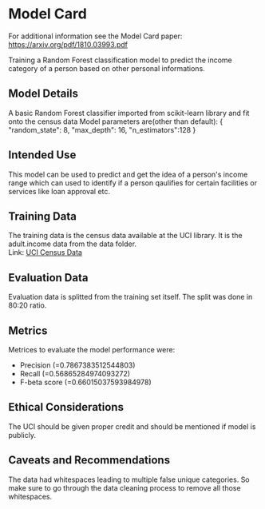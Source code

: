 # Model Card

For additional information see the Model Card paper: https://arxiv.org/pdf/1810.03993.pdf

Training a Random Forest classification model to predict the income category of a person based on other personal informations.

## Model Details

A basic Random Forest classifier imported from scikit-learn library and fit onto the census data
Model parameters are(other than default):
{
"random_state": 8,
"max_depth": 16,
"n_estimators":128
}

## Intended Use

This model can be used to predict and get the idea of a person's income range which can used to identify if a person qaulifies for certain facilities or services like loan approval etc.

## Training Data

The training data is the census data available at the UCI library. It is the adult.income data from the data folder.
<br />
Link: [UCI Census Data](https://archive.ics.uci.edu/ml/datasets/census+income)

## Evaluation Data

Evaluation data is splitted from the training set itself. The split was done in 80:20 ratio.

## Metrics

Metrices to evaluate the model performance were:

- Precision (=0.7867383512544803)
- Recall (=0.56865284974093272)
- F-beta score (=0.66015037593984978)

## Ethical Considerations

The UCI should be given proper credit and should be mentioned if model is publicly.

## Caveats and Recommendations

The data had whitespaces leading to multiple false unique categories. So make sure to go through the data cleaning process to remove all those whitespaces.
